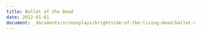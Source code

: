 ```yaml
---
title: Ballet of the Dead
date: 2012-01-01
document: _documents/screenplays/brightside-of-the-living-dead/ballet-of-the-dead
---
```

